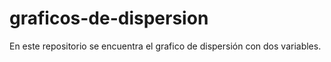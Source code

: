 # graficos-de-dispersion
En este repositorio se encuentra el grafico de dispersión con dos variables.
